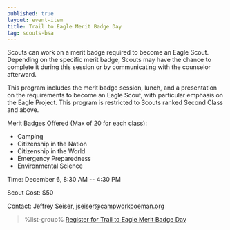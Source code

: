 ```yaml
---
published: true
layout: event-item
title: Trail to Eagle Merit Badge Day
tag: scouts-bsa
---
```


Scouts can work on a merit badge required to become an Eagle Scout. Depending on the specific merit badge, Scouts may have the chance to complete it during this session or by communicating with the counselor afterward.

This program includes the merit badge session, lunch, and a presentation on the requirements to become an Eagle Scout, with particular emphasis on the Eagle Project. This program is restricted to Scouts ranked Second Class and above.

Merit Badges Offered (Max of 20 for each class):

- Camping
- Citizenship in the Nation
- Citizenship in the World
- Emergency Preparedness
- Environmental Science

Time: December 6, 8:30 AM -- 4:30 PM

Scout Cost: $50

Contact: Jeffrey Seiser, [jseiser@campworkcoeman.org](mailto:jseiser@campworkcoeman.org)

> %list-group%
> <a href="https://scoutingevent.com/066-102225" class="list-group-item">Register for Trail to Eagle Merit Badge Day</a>
